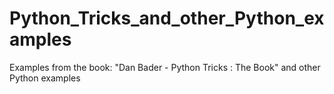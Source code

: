 # Python_Tricks_and_other_Python_examples
Examples from the book:  "Dan Bader - Python Tricks : The Book" and other Python examples
